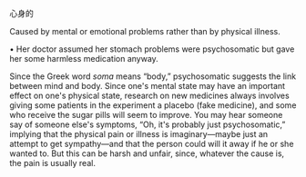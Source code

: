 心身的

Caused by mental or emotional problems rather than by physical illness. 

•  Her  doctor  assumed  her  stomach  problems  were  psychosomatic  but  gave  her  some  harmless medication anyway. 

Since the Greek word *soma* means “body,” psychosomatic suggests the link between mind and body.
Since  one's  mental  state  may  have  an  important  effect  on  one's  physical  state,  research  on  new medicines  always  involves  giving  some  patients  in  the  experiment  a  placebo  (fake  medicine),  and some who receive the sugar pills will seem to improve. You may hear someone say of someone else's symptoms,  “Oh,  it's  probably  just  psychosomatic,”  implying  that  the  physical  pain  or  illness  is imaginary—maybe just an attempt to get sympathy—and that the person could will it away if he or she wanted to. But this can be harsh and unfair, since, whatever the cause is, the pain is usually real.
